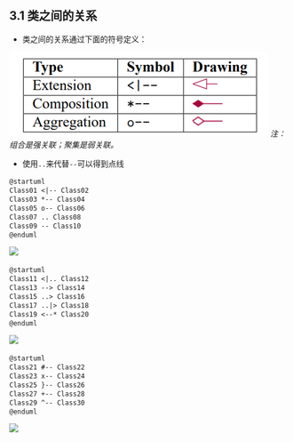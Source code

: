 ## 3.1 类之间的关系
- 类之间的关系通过下面的符号定义：

![](symbol.png)
*注：组合是强关联；聚集是弱关联。*

- 使用`..`来代替`--`可以得到点线

```
@startuml
Class01 <|-- Class02
Class03 *-- Class04
Class05 o-- Class06
Class07 .. Class08
Class09 -- Class10
@enduml
```

![](http://www.plantuml.com/plantuml/png/SoWkIImgAStDuNBEIImkDZ1KiAdHrLM0S8oWWiOAMd0n4wYOgK8-NCmCAcQkeAS75RA02bagm5GP6d0vfEQb0Aq20000)

```
@startuml
Class11 <|.. Class12
Class13 --> Class14
Class15 ..> Class16
Class17 ..|> Class18
Class19 <--* Class20
@enduml
```

![](http://www.plantuml.com/plantuml/png/SoWkIImgAStDuNBEIImkDZHKiAdHqrE0S8oWWiOAkhfsK34Jg9YfWfuUJCmCAcOE5Ak12Lf01IqLR7HrjI22HWPS3gbvAK3h0000)

```
@startuml
Class21 #-- Class22
Class23 x-- Class24
Class25 }-- Class26
Class27 +-- Class28
Class29 ^-- Class30
@enduml
```

![](http://www.plantuml.com/plantuml/png/SoWkIImgAStDuNBEIImkDZ9KKDRLLO2mZQ1YnWeLS34Jg9YfGYrSp0mgPgwW3HUpW8fPAiJ1n8mDk1nIyrA0TW40)